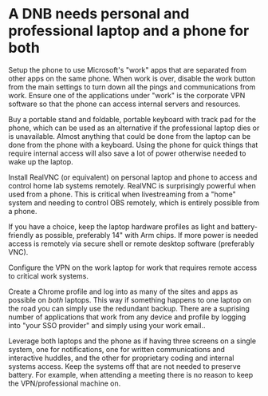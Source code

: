 # A DNB needs personal and professional laptop and a phone for both

Setup the phone to use Microsoft's "work" apps that are separated from other apps on the same phone. When work is over, disable the work button from the main settings to turn down all the pings and communications from work. Ensure one of the applications under "work" is the corporate VPN software so that the phone can access internal servers and resources.

Buy a portable stand and foldable, portable keyboard with track pad for the phone, which can be used as an alternative if the professional laptop dies or is unavailable. Almost anything that could be done from the laptop can be done from the phone with a keyboard. Using the phone for quick things that require internal access will also save a lot of power otherwise needed to wake up the laptop.

Install RealVNC (or equivalent) on personal laptop and  phone to access and control home lab systems remotely. RealVNC is surprisingly powerful when used from a phone. This is critical when livestreaming from a "home" system and needing to control OBS remotely, which is entirely possible from a phone.

If you have a choice, keep the laptop hardware profiles as light and battery-friendly as possible, preferably 14" with Arm chips. If more power is needed access is remotely via secure shell or remote desktop software (preferably VNC).

Configure the VPN on the work laptop for work that requires remote access to critical work systems.

Create a Chrome profile and log into as many of the sites and apps as possible on *both* laptops. This way if something happens to one laptop on the road you can simply use the redundant backup. There are a suprising number of applications that work from any device and profile by logging into "your SSO provider" and simply using your work email..

Leverage both laptops and the phone as if having three screens on a single system, one for notifications, one for written communications and interactive huddles, and the other for proprietary coding and internal systems access. Keep the systems off that are not needed to preserve battery. For example, when attending a meeting there is no reason to keep the VPN/professional machine on.
